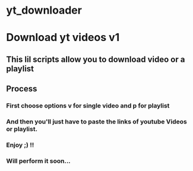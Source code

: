 # yt_downloader
# Download yt videos v1
## This lil scripts allow you to download video or a playlist

## Process 
### First choose options v for single video and p for playlist

### And then you'll just have to paste the links of youtube Videos or playlist.

### Enjoy ;)  !!

### Will perform it soon...
